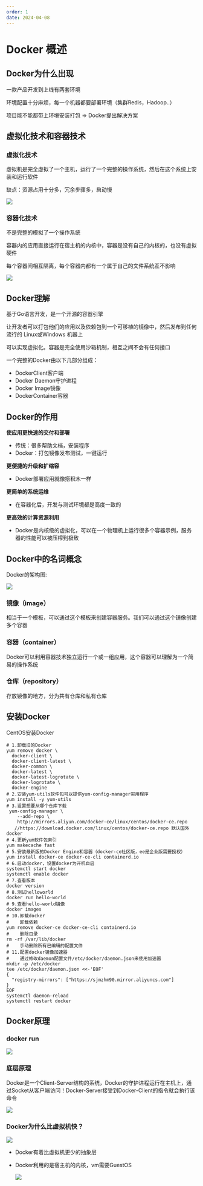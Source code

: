 ```yaml
---
order: 1
date: 2024-04-08
---
```

# Docker 概述

## Docker为什么出现

一款产品开发到上线有两套环境

环境配置十分麻烦，每一个机器都要部署环境（集群Redis，Hadoop..）

项目能不能都带上环境安装打包 => Docker提出解决方案

## 虚拟化技术和容器技术

### 虚拟化技术

虚拟机是完全虚拟了一个主机，运行了一个完整的操作系统，然后在这个系统上安装和运行软件

缺点：资源占用十分多，冗余步骤多，启动慢

![](./images/20220227162428.png)

### 容器化技术

不是完整的模拟了一个操作系统

容器内的应用直接运行在宿主机的内核中，容器是没有自己的内核的，也没有虚拟硬件

每个容器间相互隔离，每个容器内都有一个属于自己的文件系统互不影响

![](./images/20220227163220.png)

## Docker理解

基于Go语言开发，是一个开源的容器引擎

让开发者可以打包他们的应用以及依赖包到一个可移植的镜像中，然后发布到任何流行的 Linux或Windows 机器上

可以实现虚拟化。容器是完全使用沙箱机制，相互之间不会有任何接口

一个完整的Docker由以下几部分组成：

- DockerClient客户端
- Docker Daemon守护进程
- Docker Image镜像
- DockerContainer容器


## Docker的作用

**使应用更快速的交付和部署**

- 传统：很多帮助文档，安装程序
- Docker：打包镜像发布测试，一键运行

**更便捷的升级和扩缩容**

- Docker部署应用就像搭积木一样

**更简单的系统运维**

-  在容器化后，开发与测试环境都是高度一致的

**更高效的计算资源利用**

- Docker是内核级的虚拟化，可以在一个物理机上运行很多个容器示例，服务器的性能可以被压榨到极致

## Docker中的名词概念

Docker的架构图:

![](./images/20220227163558.png)

### 镜像（image）

相当于一个模板，可以通过这个模板来创建容器服务。我们可以通过这个镜像创建多个容器

### 容器（container）

Docker可以利用容器技术独立运行一个或一组应用，这个容器可以理解为一个简易的操作系统

### 仓库（repository）

存放镜像的地方，分为共有仓库和私有仓库

## 安装Docker        

CentOS安装Docker

```shell
# 1.卸载旧的Docker
yum remove docker \
  docker-client \
  docker-client-latest \
  docker-common \
  docker-latest \
  docker-latest-logrotate \
  docker-logrotate \
  docker-engine
# 2.安装yum-utils软件包可以提供yum-config-manager实用程序
yum install -y yum-utils
# 3.设置想要从哪个仓库下载
 yum-config-manager \
    --add-repo \
    http://mirrors.aliyun.com/docker-ce/linux/centos/docker-ce.repo
   //https://download.docker.com/linux/centos/docker-ce.repo 默认国外docker
# 4.更新yum软件包索引
yum makecache fast
# 5.安装最新版的Docker Engine和容器（docker-ce社区版，ee是企业版需要授权）
yum install docker-ce docker-ce-cli containerd.io
# 6.启动docker，设置docker为开机自启
systemctl start docker
systemctl enable docker
# 7.查看版本
docker version
# 8.测试helloworld
docker run hello-world
# 9.查看hello-world镜像
docker images
# 10.卸载docker
#    卸载依赖
yum remove docker-ce docker-ce-cli containerd.io
#    删除目录
rm -rf /var/lib/docker
#    手动删除所有已编辑的配置文件
# 11.配置docker镜像加速器
#    通过修改daemon配置文件/etc/docker/daemon.json来使用加速器
mkdir -p /etc/docker
tee /etc/docker/daemon.json <<-'EOF'
{
  "registry-mirrors": ["https://sjmzhm90.mirror.aliyuncs.com"]
}
EOF
systemctl daemon-reload
systemctl restart docker
```

## Docker原理

### docker run

 ![](./images/20220227164018.png)

### 底层原理

Docker是一个Client-Server结构的系统，Docker的守护进程运行在主机上，通过Socket从客户端访问！Docker-Server接受到Docker-Client的指令就会执行该命令

![](./images/20220227164152.png)

### Docker为什么比虚拟机快？

![](./images/20220227164421.png)

- Docker有着比虚拟机更少的抽象层

- Docker利用的是宿主机的内核，vm需要GuestOS

  ![](./images/20220227164515.png)